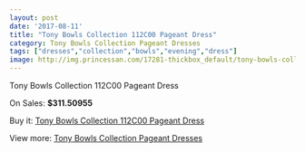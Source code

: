 ```yaml
---
layout: post
date: '2017-08-11'
title: "Tony Bowls Collection 112C00 Pageant Dress"
category: Tony Bowls Collection Pageant Dresses
tags: ["dresses","collection","bowls","evening","dress"]
image: http://img.princessan.com/17281-thickbox_default/tony-bowls-collection-112c00-pageant-dress.jpg
---
```

Tony Bowls Collection 112C00 Pageant Dress

On Sales: **$311.50955**
<a href="https://www.princessan.com/en/tony-bowls-collection-pageant-dresses/8153-tony-bowls-collection-112c00-pageant-dress.html"><amp-img layout="responsive" width="600" height="600" src="//img.princessan.com/17281-thickbox_default/tony-bowls-collection-112c00-pageant-dress.jpg" alt="Tony Bowls Collection 112C00 Pageant Dress 0" /></a>
<a href="https://www.princessan.com/en/tony-bowls-collection-pageant-dresses/8153-tony-bowls-collection-112c00-pageant-dress.html"><amp-img layout="responsive" width="600" height="600" src="//img.princessan.com/17284-thickbox_default/tony-bowls-collection-112c00-pageant-dress.jpg" alt="Tony Bowls Collection 112C00 Pageant Dress 1" /></a>
<a href="https://www.princessan.com/en/tony-bowls-collection-pageant-dresses/8153-tony-bowls-collection-112c00-pageant-dress.html"><amp-img layout="responsive" width="600" height="600" src="//img.princessan.com/17283-thickbox_default/tony-bowls-collection-112c00-pageant-dress.jpg" alt="Tony Bowls Collection 112C00 Pageant Dress 2" /></a>
<a href="https://www.princessan.com/en/tony-bowls-collection-pageant-dresses/8153-tony-bowls-collection-112c00-pageant-dress.html"><amp-img layout="responsive" width="600" height="600" src="//img.princessan.com/17282-thickbox_default/tony-bowls-collection-112c00-pageant-dress.jpg" alt="Tony Bowls Collection 112C00 Pageant Dress 3" /></a>

Buy it: [Tony Bowls Collection 112C00 Pageant Dress](https://www.princessan.com/en/tony-bowls-collection-pageant-dresses/8153-tony-bowls-collection-112c00-pageant-dress.html "Tony Bowls Collection 112C00 Pageant Dress")

View more: [Tony Bowls Collection Pageant Dresses](https://www.princessan.com/en/66-tony-bowls-collection-pageant-dresses "Tony Bowls Collection Pageant Dresses")